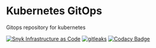 # Kubernetes GitOps

Gitops repository for kubernetes

[![Snyk Infrastructure as Code](https://github.com/mikesupertrampster-corp/kubernetes-gitops/actions/workflows/snyk.yml/badge.svg)](https://github.com/mikesupertrampster-corp/kubernetes-gitops/actions/workflows/snyk.yml) [![gitleaks](https://github.com/mikesupertrampster-corp/kubernetes-gitops/actions/workflows/gitleaks.yml/badge.svg)](https://github.com/mikesupertrampster-corp/kubernetes-gitops/actions/workflows/gitleaks.yml) [![Codacy Badge](https://app.codacy.com/project/badge/Grade/3a422b064b4a4b4a8fcfdf3c8db883d7)](https://www.codacy.com/gh/mikesupertrampster-corp/kubernetes-gitops/dashboard?utm_source=github.com&amp;utm_medium=referral&amp;utm_content=mikesupertrampster-corp/kubernetes-gitops&amp;utm_campaign=Badge_Grade)
